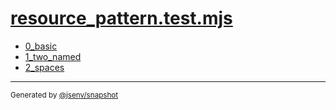 # [resource_pattern.test.mjs](../resource_pattern.test.mjs)


- [0_basic](0_basic/0_basic.md)
- [1_two_named](1_two_named/1_two_named.md)
- [2_spaces](2_spaces/2_spaces.md)

---

<sub>
  Generated by <a href="https://github.com/jsenv/core/tree/main/packages/tooling/snapshot">@jsenv/snapshot</a>
</sub>
